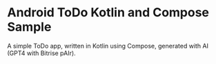 # Android ToDo Kotlin and Compose Sample

A simple ToDo app, written in Kotlin using Compose, generated with AI (GPT4 with Bitrise pAIr).

